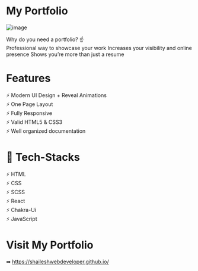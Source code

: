 # My Portfolio

![image](https://user-images.githubusercontent.com/91751062/191098519-bc0fa272-2e4c-4038-8ce1-60de5dd200a7.png)


Why do you need a portfolio? ☝️
</br>
Professional way to showcase your work
Increases your visibility and online presence
Shows you’re more than just a resume


# Features

⚡️ Modern UI Design + Reveal Animations
</br>
⚡️ One Page Layout
</br>
⚡️ Fully Responsive
</br>
⚡️ Valid HTML5 & CSS3
</br>
⚡️ Well organized documentation
</br>

# 🎯 Tech-Stacks

⚡️ HTML
</br>
⚡️ CSS
</br>
⚡️ SCSS
</br>
⚡️ React
</br>
⚡️ Chakra-Ui
</br>
⚡️ JavaScript
</br>

# Visit My Portfolio
➡ https://shaileshwebdeveloper.github.io/
